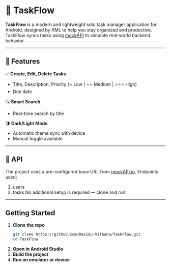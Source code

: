 # 📱 TaskFlow

**TaskFlow** is a modern and lightweight solo task manager application for Android, designed by XML to help you stay organized and productive. TaskFlow syncs tasks using [mockAPI](https://mockapi.io/) to simulate real-world backend behavior.

---

## 🚀 Features

✅ **Create, Edit, Delete Tasks**  
- Title, Description, Priority (⭐ Low | ⭐⭐ Medium | ⭐⭐⭐ High)  
- Due date

🔍 **Smart Search**  
- Real-time search by title

🌗 **Dark/Light Mode**  
- Automatic theme sync with device  
- Manual toggle available

---

## 🔗 API

The project uses a pre-configured base URL from [mockAPI.io](https://mockapi.io/).
Endpoints used;
  1. users
  2. tasks
No additional setup is required — clone and run!

---

## Getting Started

1. **Clone the repo**
   ```bash
   git clone https://github.com/Ravidu-Vithana/TaskFlow.git
   cd TaskFlow

2. **Open in Android Studio**
3. **Build the project**
4. **Run on emulator or device**
